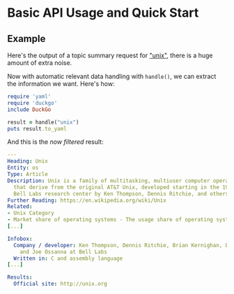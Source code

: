 # Basic API Usage and Quick Start

## Example

Here's the output of a topic summary request for ["unix"](http://api.duckduckgo.com/?q=unix&o=json&pretty=1), there is a huge amount of extra noise.

Now with automatic relevant data handling with `handle()`, we can extract the information
we want. Here's how:
```Ruby
require 'yaml'
require 'duckgo'
include DuckGo

result = handle("unix")
puts result.to_yaml
```

And this is the *now filtered* result:

```YAML
---
Heading: Unix
Entity: os
Type: Article
Description: Unix is a family of multitasking, multiuser computer operating systems
  that derive from the original AT&T Unix, developed starting in the 1970s at the
  Bell Labs research center by Ken Thompson, Dennis Ritchie, and others.
Further Reading: https://en.wikipedia.org/wiki/Unix
Related:
- Unix Category
- Market share of operating systems - The usage share of operating systems is the
[...]

Infobox:
  Company / developer: Ken Thompson, Dennis Ritchie, Brian Kernighan, Douglas McIlroy,
    and Joe Ossanna at Bell Labs
  Written in: C and assembly language
[...]

Results:
  Official site: http://unix.org
```
